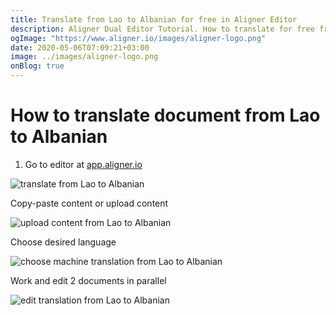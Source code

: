 ```yaml
---
title: Translate from Lao to Albanian for free in Aligner Editor
description: Aligner Dual Editor Tutorial. How to translate for free from Lao to Albanian. Aligner is multilingual document management platform. 
ogImage: "https://www.aligner.io/images/aligner-logo.png"
date: 2020-05-06T07:09:21+03:00
image: ../images/aligner-logo.png
onBlog: true
---
```


# How to translate document from Lao to Albanian

1. Go to editor at [app.aligner.io](https://app.aligner.io "Aligner App web page")

![translate from Lao to Albanian](../aligner-blank-editor.png "translate from Lao to Albanian")

Copy-paste content or upload content

![upload content from Lao to Albanian](../aligner-uploaded-document.png "upload content from Lao to Albanian")

Choose desired language

![choose machine translation from Lao to Albanian](../aligner-language-dropdown.png "choose machine translation from Lao to Albanian")

Work and edit 2 documents in parallel

![edit translation from Lao to Albanian](../aligner-double-sitded-editor.png "edit translation from Lao to Albanian")

